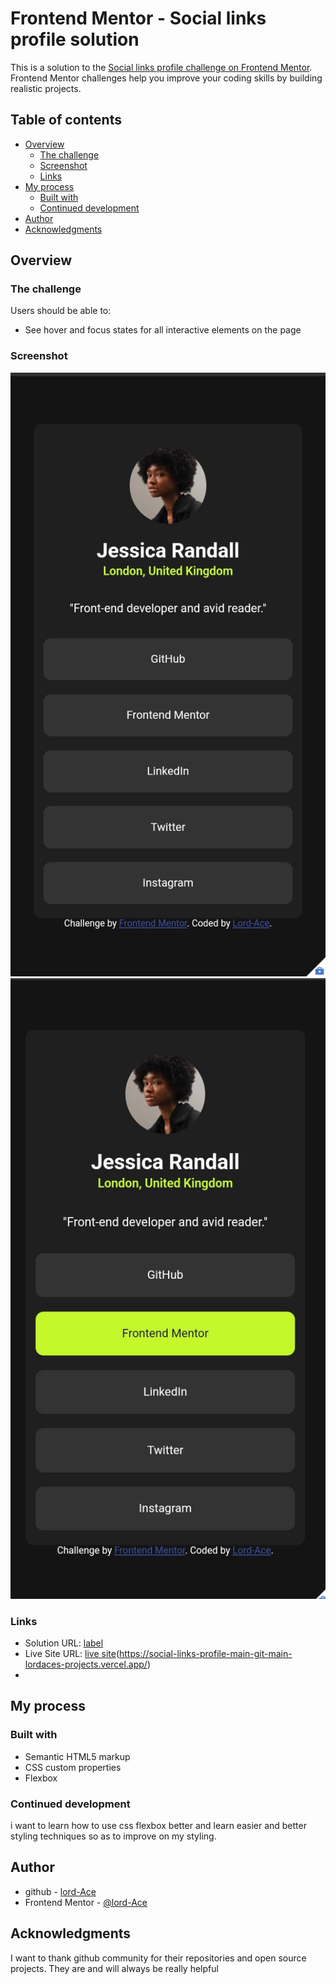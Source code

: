 # Frontend Mentor - Social links profile solution

This is a solution to the [Social links profile challenge on Frontend Mentor](https://www.frontendmentor.io/challenges/social-links-profile-UG32l9m6dQ). Frontend Mentor challenges help you improve your coding skills by building realistic projects. 

## Table of contents

- [Overview](#overview)
  - [The challenge](#the-challenge)
  - [Screenshot](#screenshot)
  - [Links](#links)
- [My process](#my-process)
  - [Built with](#built-with)
  - [Continued development](#continued-development)
- [Author](#author)
- [Acknowledgments](#acknowledgments)

## Overview

### The challenge

Users should be able to:

- See hover and focus states for all interactive elements on the page

### Screenshot

![site preview](./assets/images/SmartSelect_20240614-002035_Acode.jpg)
![active states](./assets/images/SmartSelect_20240614-002739_Acode.jpg)

### Links

- Solution URL: [label](./index.html)
- Live Site URL: [live site](https://social-links-profile-main-beige.vercel.app/)(https://social-links-profile-main-git-main-lordaces-projects.vercel.app/)
- 

## My process

### Built with

- Semantic HTML5 markup
- CSS custom properties
- Flexbox


### Continued development

i want to learn how to use css flexbox better and learn easier and better styling techniques so as to improve on my styling.


## Author

- github - [lord-Ace](https://www.github.com/lord-Ace)
- Frontend Mentor - [@lord-Ace](https://www.frontendmentor.io/profile/lord-Ace)

## Acknowledgments

I want to thank github community for their repositories and open source projects. They are and will always be really helpful

